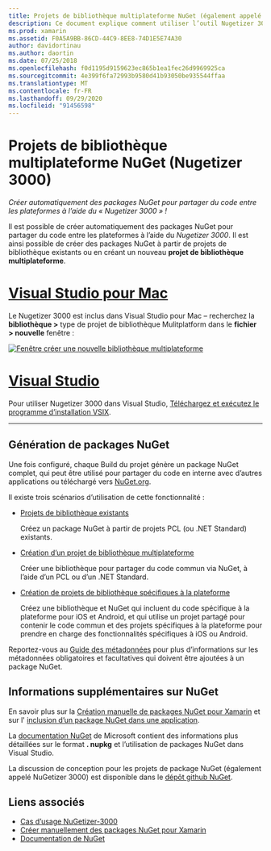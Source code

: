 ```yaml
---
title: Projets de bibliothèque multiplateforme NuGet (également appelé Nugetizer 3000)
description: Ce document explique comment utiliser l’outil Nugetizer 3000 pour créer automatiquement des packages NuGet pour partager du code entre les plateformes.
ms.prod: xamarin
ms.assetid: F0A5A9BB-86CD-44C9-8EE8-74D1E5E74A30
author: davidortinau
ms.author: daortin
ms.date: 07/25/2018
ms.openlocfilehash: f0d1195d9159623ec865b1ea1fec26d9969925ca
ms.sourcegitcommit: 4e399f6fa72993b9580d41b93050be935544ffaa
ms.translationtype: MT
ms.contentlocale: fr-FR
ms.lasthandoff: 09/29/2020
ms.locfileid: "91456598"
---
```

# <a name="nuget-multiplatform-library-projects-nugetizer-3000"></a>Projets de bibliothèque multiplateforme NuGet (Nugetizer 3000)

_Créer automatiquement des packages NuGet pour partager du code entre les plateformes à l’aide du « Nugetizer 3000 » !_

Il est possible de créer automatiquement des packages NuGet pour partager du code entre les plateformes à l’aide du _Nugetizer 3000_. Il est ainsi possible de créer des packages NuGet à partir de projets de bibliothèque existants ou en créant un nouveau **projet de bibliothèque multiplateforme**.

# <a name="visual-studio-for-mac"></a>[Visual Studio pour Mac](#tab/macos)

Le Nugetizer 3000 est inclus dans Visual Studio pour Mac &ndash; recherchez la **bibliothèque >** type de projet de bibliothèque Mulitplatform dans le **fichier > nouvelle** fenêtre :

[![Fenêtre créer une nouvelle bibliothèque multiplateforme](images/mulitplatform-library-sml.png)](images/mulitplatform-library.png#lightbox)

# <a name="visual-studio"></a>[Visual Studio](#tab/windows)

Pour utiliser Nugetizer 3000 dans Visual Studio, [Téléchargez et exécutez le programme d’installation VSIX](https://bit.ly/nugetizer-2017).

-----

## <a name="building-nuget-packages"></a>Génération de packages NuGet

Une fois configuré, chaque Build du projet génère un package NuGet complet, qui peut être utilisé pour partager du code en interne avec d’autres applications ou téléchargé vers [NuGet.org](https://www.nuget.org).

Il existe trois scénarios d’utilisation de cette fonctionnalité :

- [Projets de bibliothèque existants](existing-library.md)

  Créez un package NuGet à partir de projets PCL (ou .NET Standard) existants.

- [Création d’un projet de bibliothèque multiplateforme](single-codebase.md)

  Créer une bibliothèque pour partager du code commun via NuGet, à l’aide d’un PCL ou d’un .NET Standard.

- [Création de projets de bibliothèque spécifiques à la plateforme](platform-specific.md)

  Créez une bibliothèque et NuGet qui incluent du code spécifique à la plateforme pour iOS et Android, et qui utilise un projet partagé pour contenir le code commun et des projets spécifiques à la plateforme pour prendre en charge des fonctionnalités spécifiques à iOS ou Android.

Reportez-vous au [Guide des métadonnées](metadata.md) pour plus d’informations sur les métadonnées obligatoires et facultatives qui doivent être ajoutées à un package NuGet.

## <a name="further-nuget-information"></a>Informations supplémentaires sur NuGet

En savoir plus sur la [Création manuelle de packages NuGet pour Xamarin](~/cross-platform/app-fundamentals/nuget-manual.md) et sur l' [inclusion d’un package NuGet dans une application](/visualstudio/mac/nuget-walkthrough).

La [documentation NuGet](/nuget/) de Microsoft contient des informations plus détaillées sur le format **. nupkg** et l’utilisation de packages NuGet dans Visual Studio.

La discussion de conception pour les projets de package NuGet (également appelé NuGetizer 3000) est disponible dans le [dépôt github NuGet](https://github.com/NuGet/Home/wiki/NuGetizer-3000).

## <a name="related-links"></a>Liens associés

- [Cas d’usage NuGetizer-3000](https://github.com/NuGet/Home/wiki/NuGetizer-Core-Scenarios)
- [Créer manuellement des packages NuGet pour Xamarin](~/cross-platform/app-fundamentals/nuget-manual.md)
- [Documentation de NuGet](/nuget/)